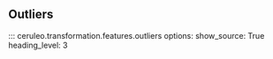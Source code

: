 ## Outliers 

::: ceruleo.transformation.features.outliers
    options:
      show_source: True
      heading_level: 3 